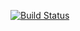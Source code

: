[![Build Status]( https://travis-ci.org/hebbely/UIAutomatorTest.svg?branch=master)]( https://travis-ci.org/hebbely/UIAutomatorTest)